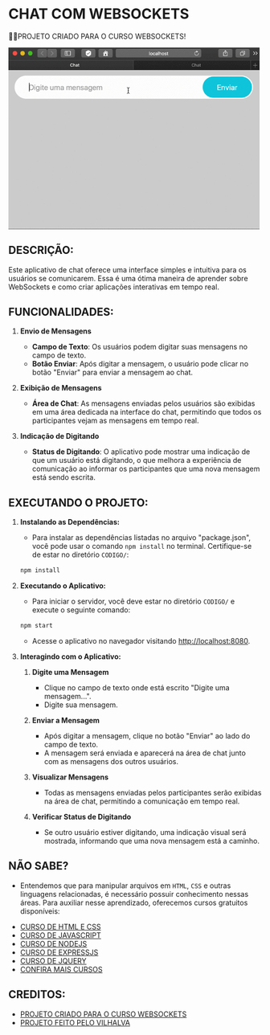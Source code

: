 # CHAT COM WEBSOCKETS
👨‍🏫PROJETO CRIADO PARA O CURSO WEBSOCKETS!

<img src="IMAGEM.gif" align="center" width="500"> <br>  

## DESCRIÇÃO:
Este aplicativo de chat oferece uma interface simples e intuitiva para os usuários se comunicarem. Essa é uma ótima maneira de aprender sobre WebSockets e como criar aplicações interativas em tempo real.

## FUNCIONALIDADES:
1. **Envio de Mensagens**
   - **Campo de Texto**: Os usuários podem digitar suas mensagens no campo de texto.
   - **Botão Enviar**: Após digitar a mensagem, o usuário pode clicar no botão "Enviar" para enviar a mensagem ao chat.

2. **Exibição de Mensagens**
   - **Área de Chat**: As mensagens enviadas pelos usuários são exibidas em uma área dedicada na interface do chat, permitindo que todos os participantes vejam as mensagens em tempo real.

3. **Indicação de Digitando**
   - **Status de Digitando**: O aplicativo pode mostrar uma indicação de que um usuário está digitando, o que melhora a experiência de comunicação ao informar os participantes que uma nova mensagem está sendo escrita.

## EXECUTANDO O PROJETO:
1. **Instalando as Dependências:**
   - Para instalar as dependências listadas no arquivo "package.json", você pode usar o comando `npm install` no terminal. Certifique-se de estar no diretório `CODIGO/`:
   ```bash
   npm install
   ```

2. **Executando o Aplicativo:**
   - Para iniciar o servidor, você deve estar no diretório `CODIGO/` e execute o seguinte comando:
   ```bash
   npm start
   ```

   - Acesse o aplicativo no navegador visitando [http://localhost:8080](http://localhost:8080).

3. **Interagindo com o Aplicativo:**
   1. **Digite uma Mensagem**
      - Clique no campo de texto onde está escrito "Digite uma mensagem...".
      - Digite sua mensagem.

   2. **Enviar a Mensagem**
      - Após digitar a mensagem, clique no botão "Enviar" ao lado do campo de texto.
      - A mensagem será enviada e aparecerá na área de chat junto com as mensagens dos outros usuários.

   3. **Visualizar Mensagens**
      - Todas as mensagens enviadas pelos participantes serão exibidas na área de chat, permitindo a comunicação em tempo real.

   4. **Verificar Status de Digitando**
      - Se outro usuário estiver digitando, uma indicação visual será mostrada, informando que uma nova mensagem está a caminho.

## NÃO SABE?
- Entendemos que para manipular arquivos em `HTML`, `CSS` e outras linguagens relacionadas, é necessário possuir conhecimento nessas áreas. Para auxiliar nesse aprendizado, oferecemos cursos gratuitos disponíveis:
* [CURSO DE HTML E CSS](https://github.com/VILHALVA/CURSO-DE-HTML-E-CSS)
* [CURSO DE JAVASCRIPT](https://github.com/VILHALVA/CURSO-DE-JAVASCRIPT)
* [CURSO DE NODEJS](https://github.com/VILHALVA/CURSO-DE-NODEJS)
* [CURSO DE EXPRESSJS](https://github.com/VILHALVA/CURSO-DE-EXPRESSJS)
* [CURSO DE JQUERY](https://github.com/VILHALVA/CURSO-DE-JQUERY)
* [CONFIRA MAIS CURSOS](https://github.com/VILHALVA?tab=repositories&q=+topic:CURSO)

## CREDITOS:
- [PROJETO CRIADO PARA O CURSO WEBSOCKETS](https://github.com/VILHALVA/CURSO-DE-WEBSOCKETS)
- [PROJETO FEITO PELO VILHALVA](https://github.com/VILHALVA)





